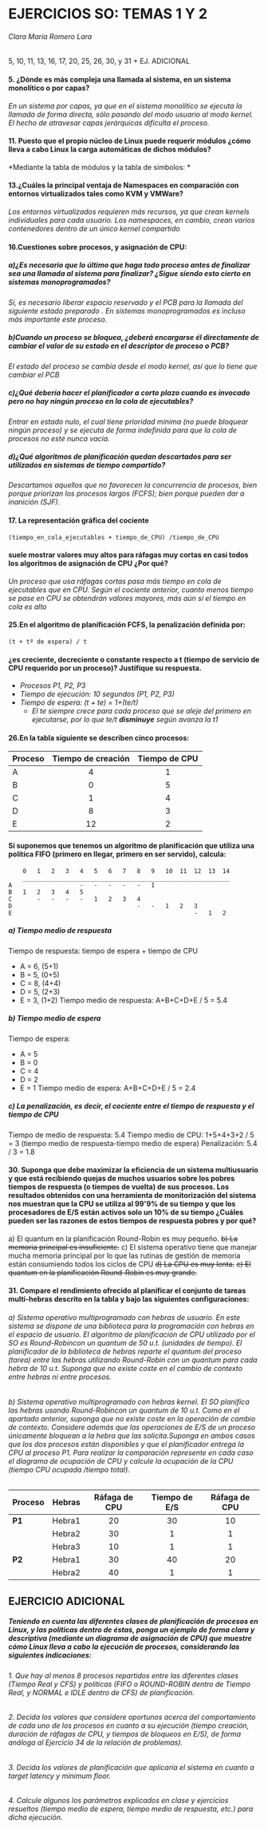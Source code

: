 # EJERCICIOS SO: TEMAS 1 Y 2
###### Clara María Romero Lara
5, 10, 11, 13, 16, 17, 20, 25, 26, 30, y 31 + EJ. ADICIONAL

#### 5. ¿Dónde  es  más compleja  una  llamada  al  sistema,  en  un  sistema  monolítico  o  por capas?
*En un sistema por capas, ya que en el sistema monolítico se ejecuta la llamada de forma directa, sólo pasando del modo usuario al modo kernel. El hecho de atravesar capas jerárquicas dificulta el proceso.*


#### 11. Puesto que el propio núcleo de Linux puede requerir módulos ¿cómo lleva a cabo Linux la carga automáticas de dichos módulos?
*Mediante la tabla de módulos y la tabla de símbolos: *


#### 13.¿Cuáles   la   principal   ventaja   de Namespaces en   comparación   con   entornos virtualizados tales como KVM y VMWare?
*Los entornos virtualizados requieren más recursos, ya que crean kernels individuales para cada usuario. Los namespaces, en cambio, crean varios contenedores dentro de un único kernel compartido*

#### 16.Cuestiones sobre procesos, y asignación de CPU:
##### a)¿Es necesario que lo último que haga todo proceso antes de finalizar sea una llamada al sistema para finalizar? ¿Sigue siendo esto cierto en sistemas monoprogramados?
*Sí, es necesario liberar espacio reservado y el PCB para la llamada del siguiente estado preparado . En sistemas monoprogramados es incluso más importante este proceso.*
##### b)Cuando  un  proceso  se  bloquea,  ¿deberá  encargarse  él  directamente  de  cambiar  el valor de su estado en el descriptor de proceso o PCB?
*El estado del proceso se cambia desde el modo kernel, así que lo tiene que cambiar el PCB*
##### c)¿Qué  debería  hacer  el  planificador  a  corto  plazo  cuando  es invocado  pero  no  hay ningún proceso en la cola de ejecutables?
*Entrar en estado nulo, el cual tiene prioridad mínima (no puede bloquear ningún proceso) y se ejecuta de forma indefinida para que la cola de procesos no esté nunca vacía.* 

##### d)¿Qué algoritmos de planificación quedan descartados para ser utilizados en sistemas de tiempo compartido?

*Descartamos aquellos que no favorecen la concurrencia de procesos, bien porque priorizan los procesos largos (FCFS); bien porque pueden dar a inanición (SJF).*


#### 17. La representación gráfica del cociente 
 `(tiempo_en_cola_ejecutables + tiempo_de_CPU) /tiempo_de_CPU`
#### suele  mostrar  valores  muy  altos  para ráfagas muy cortas en casi todos los algoritmos de asignación de CPU ¿Por qué?
*Un proceso que usa ráfagas cortas pasa más tiempo en cola de ejecutables que en CPU. Según el cociente anterior, cuanto menos tiempo se pase en CPU se obtendrán valores mayores, más aún si el tiempo en cola es alto*


#### 25.En el algoritmo de planificación FCFS, la penalización definida por:
`(t + tº de espera) / t`
#### ¿es creciente, decreciente o constante respecto a t (tiempo de servicio de CPU requerido por un proceso)? Justifique su respuesta.

* *Procesos P1, P2, P3*
* *Tiempo de ejecución: 10 segundos (P1, P2, P3)*
* *Tiempo de espera: (t + te) = 1+(te/t)*
  * *El te siempre crece para cada proceso que se aleje del primero en ejecutarse, por lo que te/t **disminuye** según avanza la t1*


#### 26.En la tabla siguiente se describen cinco procesos:
| Proceso | Tiempo de creación | Tiempo de CPU |
| ------- | :----------------: | :-----------: |
| A       |         4          |       1       |
| B       |         0          |       5       |
| C       |         1          |       4       |
| D       |         8          |       3       |
| E       |         12         |       2       |
#### Si suponemos que tenemos un algoritmo de planificación que utiliza una política FIFO (primero en llegar, primero en ser servido), calcula:

        0   1   2   3   4   5   6   7   8   9   10  11  12  13  14
        __________________________________________________________
    A                   -   -   -   -   -   1
    B   1   2   3   4   5
    C       -   -   -   -   1   2   3   4   
    D                                   -   -   1   2   3
    E                                                   -   1   2
##### a) Tiempo medio de respuesta
Tiempo de respuesta: tiempo de espera + tiempo de CPU
- A = 6, (5+1)
- B = 5, (0+5)
- C = 8, (4+4)
- D = 5, (2+3)
- E = 3, (1+2)
Tiempo medio de respuesta: A+B+C+D+E / 5 =  5.4
##### b) Tiempo medio de espera
Tiempo de espera:
- A = 5
- B = 0
- C = 4
- D = 2
- E = 1
Tiempo medio de espera: A+B+C+D+E / 5 =  2.4

##### c)  La  penalización,  es  decir,  el  cociente  entre  el  tiempo de  respuesta  y  el  tiempo  de CPU
Tiempo de medio de respuesta: 5.4
Tiempo medio de CPU: 1+5+4+3+2 / 5 = 3  (tiempo medio de respuesta-tiempo medio de espera)
Penalización: 5.4 / 3 = 1.8

#### 30. Suponga que debe  maximizar  la  eficiencia  de  un  sistema  multiusuario  y  que  está recibiendo quejas de muchos usuarios sobre los pobres tiempos de respuesta (o tiempos de   vuelta) de sus procesos. Los resultados obtenidos con una herramienta de monitorización del sistema nos muestran que la CPU se utiliza al 99'9% de  su tiempo y que los procesadores de E/S están activos solo un 10% de su tiempo ¿Cuáles pueden ser las razones de estos tiempos de respuesta pobres y por qué?
a) El quantum en la planificación Round-Robin es muy pequeño.
~~b) La memoria principal es insuficiente.~~
c) El sistema operativo tiene que manejar mucha memoria principal por lo que las rutinas de gestión de memoria están consumiendo todos los ciclos de CPU
~~d) La CPU es muy lenta.~~
~~e) El quantum en la planificación Round-Robin es muy grande.~~

#### 31. Compare el  rendimiento  ofrecido al planificar el  conjunto  de tareas multi-hebras descrito en la tabla y bajo las siguientes configuraciones: 
###### a) Sistema  operativo  multiprogramado  con  hebras  de  usuario.  En  este  sistema  se dispone de una biblioteca para la programación con hebras en el espacio de usuario. El  algoritmo  de  planificación  de  CPU  utilizado  por  el  SO  es Round-Robincon  un quantum de  50  u.t.  (unidades de  tiempo).  El  planificador  de  la  biblioteca  de  hebras reparte el quantum del proceso  (tarea) entre  las hebras utilizando Round-Robin con un quantum para cada hebra de 10 u.t. Suponga que no existe coste en el cambio de contexto entre hebras ni entre procesos.

###### b) Sistema  operativo  multiprogramado  con  hebras  kernel.  El  SO  planifica  las  hebras usando Round-Robincon  un  quantum  de  10  u.t. Como  en  el  apartado  anterior, suponga  que  no  existe  coste  en  la  operación  de  cambio  de  contexto.  Considere además que las operaciones de E/S de un proceso únicamente bloquean a la hebra que las solicita.Suponga en ambos casos que los dos procesos están disponibles y que el planificador entrega la CPU al proceso P1. Para realizar la comparación represente en cada caso el diagrama de ocupación de CPU y calcule la ocupación de la CPU (tiempo CPU ocupada /tiempo total).

| Proceso | Hebras | Ráfaga de CPU | Tiempo de E/S | Ráfaga de CPU |
| ------- | :----: | :-----------: | :-----------: | :-----------: |
| **P1**  | Hebra1 |      20       |      30       |      10       |
|         | Hebra2 |      30       |       1       |       1       |
|         | Hebra3 |      10       |       1       |       1       |
| **P2**  | Hebra1 |      30       |      40       |      20       |
|         | Hebra2 |      40       |       1       |       1       |


## EJERCICIO ADICIONAL
 ##### Teniendo en cuenta las diferentes clases de planificación de procesos en Linux, y las políticas dentro de éstas, ponga un ejemplo de forma clara y descriptiva (mediante un diagrama de asignación de CPU) que muestre cómo Linux lleva a cabo la ejecución de procesos, considerando las siguientes indicaciones:
 ###### 1.  Que hay al menos 8 procesos repartidos entre las diferentes clases (Tiempo Real y CFS) y políticas (FIFO o ROUND-ROBIN dentro de Tiempo Real, y NORMAL e IDLE dentro de CFS) de planificación.
 ###### 2.  Decida los valores que considere oportunos acerca del comportamiento de cada uno de los procesos en cuanto a su ejecución (tiempo creación, duración de ráfagas de CPU, y tiempos de bloqueos en E/S), de forma análoga al Ejercicio 34 de la relación de problemas). 
 ###### 3.  Decida los valores de planificación que aplicaría el sistema en cuanto a target latency y minimum floor. 
 ###### 4.  Calcule algunos los parámetros explicados en clase y ejercicios resueltos (tiempo medio de espera, tiempo medio de respuesta, etc.) para dicha ejecución. 
